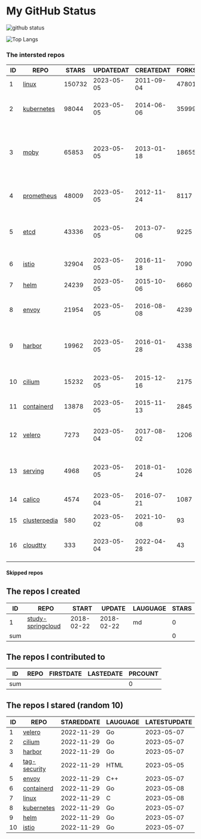# My GitHub Status

<img src="https://github-readme-stats-1.yihong0618.vercel.app/api?username=daoqingniu&show_icons=true&&&hide_title=true&count_private=true" alt="github status" />

![Top Langs](https://github-readme-stats-1.yihong0618.vercel.app/api/top-langs/?username=daoqingniu&layout=compact)

<!--START_SECTION:github_repos-->
### The intersted repos
| ID |                              REPO                               | STARS  | UPDATEDAT  | CREATEDAT  | FORKSCOUNT |                                              DESCRIPTIONS                                              |
|----|-----------------------------------------------------------------|--------|------------|------------|------------|--------------------------------------------------------------------------------------------------------|
|  1 | [linux](https://github.com/torvalds/linux)                      | 150732 | 2023-05-05 | 2011-09-04 |      47801 | Linux kernel source tree                                                                               |
|  2 | [kubernetes](https://github.com/kubernetes/kubernetes)          |  98044 | 2023-05-05 | 2014-06-06 |      35999 | Production-Grade Container Scheduling and Management                                                   |
|  3 | [moby](https://github.com/moby/moby)                            |  65853 | 2023-05-05 | 2013-01-18 |      18655 | Moby Project - a collaborative project for the container ecosystem to assemble container-based systems |
|  4 | [prometheus](https://github.com/prometheus/prometheus)          |  48009 | 2023-05-05 | 2012-11-24 |       8117 | The Prometheus monitoring system and time series database.                                             |
|  5 | [etcd](https://github.com/etcd-io/etcd)                         |  43336 | 2023-05-05 | 2013-07-06 |       9225 | Distributed reliable key-value store for the most critical data of a distributed system                |
|  6 | [istio](https://github.com/istio/istio)                         |  32904 | 2023-05-05 | 2016-11-18 |       7090 | Connect, secure, control, and observe services.                                                        |
|  7 | [helm](https://github.com/helm/helm)                            |  24239 | 2023-05-05 | 2015-10-06 |       6660 | The Kubernetes Package Manager                                                                         |
|  8 | [envoy](https://github.com/envoyproxy/envoy)                    |  21954 | 2023-05-05 | 2016-08-08 |       4239 | Cloud-native high-performance edge/middle/service proxy                                                |
|  9 | [harbor](https://github.com/goharbor/harbor)                    |  19962 | 2023-05-05 | 2016-01-28 |       4338 | An open source trusted cloud native registry project that stores, signs, and scans content.            |
| 10 | [cilium](https://github.com/cilium/cilium)                      |  15232 | 2023-05-05 | 2015-12-16 |       2175 | eBPF-based Networking, Security, and Observability                                                     |
| 11 | [containerd](https://github.com/containerd/containerd)          |  13878 | 2023-05-05 | 2015-11-13 |       2845 | An open and reliable container runtime                                                                 |
| 12 | [velero](https://github.com/vmware-tanzu/velero)                |   7273 | 2023-05-04 | 2017-08-02 |       1206 | Backup and migrate Kubernetes applications and their persistent volumes                                |
| 13 | [serving](https://github.com/knative/serving)                   |   4968 | 2023-05-05 | 2018-01-24 |       1026 | Kubernetes-based, scale-to-zero, request-driven compute                                                |
| 14 | [calico](https://github.com/projectcalico/calico)               |   4574 | 2023-05-04 | 2016-07-21 |       1087 | Cloud native networking and network security                                                           |
| 15 | [clusterpedia](https://github.com/clusterpedia-io/clusterpedia) |    580 | 2023-05-02 | 2021-10-08 |         93 | The Encyclopedia of Kubernetes clusters                                                                |
| 16 | [cloudtty](https://github.com/cloudtty/cloudtty)                |    333 | 2023-05-04 | 2022-04-28 |         43 | A Friendly Kubernetes CloudShell (Web Terminal) !                                                      |



#### Skipped repos
<!--END_SECTION:github_repos-->

<!--START_SECTION:my_github-->
## The repos I created
| ID  |                                 REPO                                 |   START    |   UPDATE   | LAUGUAGE | STARS |
|-----|----------------------------------------------------------------------|------------|------------|----------|-------|
|   1 | [study-springcloud](https://github.com/daoqingniu/study-springcloud) | 2018-02-22 | 2018-02-22 | md       |     0 |
| sum |                                                                      |            |            |          |     0 |

## The repos I contributed to
| ID  | REPO | FIRSTDATE | LASTEDATE | PRCOUNT |
|-----|------|-----------|-----------|---------|
| sum |      |           |           |       0 |

## The repos I stared (random 10)
| ID |                          REPO                          | STAREDDATE | LAUGUAGE | LATESTUPDATE |
|----|--------------------------------------------------------|------------|----------|--------------|
|  1 | [velero](https://github.com/vmware-tanzu/velero)       | 2022-11-29 | Go       | 2023-05-07   |
|  2 | [cilium](https://github.com/cilium/cilium)             | 2022-11-29 | Go       | 2023-05-07   |
|  3 | [harbor](https://github.com/goharbor/harbor)           | 2022-11-29 | Go       | 2023-05-07   |
|  4 | [tag-security](https://github.com/cncf/tag-security)   | 2022-11-29 | HTML     | 2023-05-05   |
|  5 | [envoy](https://github.com/envoyproxy/envoy)           | 2022-11-29 | C++      | 2023-05-07   |
|  6 | [containerd](https://github.com/containerd/containerd) | 2022-11-29 | Go       | 2023-05-08   |
|  7 | [linux](https://github.com/torvalds/linux)             | 2022-11-29 | C        | 2023-05-08   |
|  8 | [kubernetes](https://github.com/kubernetes/kubernetes) | 2022-11-29 | Go       | 2023-05-07   |
|  9 | [helm](https://github.com/helm/helm)                   | 2022-11-29 | Go       | 2023-05-07   |
| 10 | [istio](https://github.com/istio/istio)                | 2022-11-29 | Go       | 2023-05-07   |

<!--END_SECTION:my_github-->
